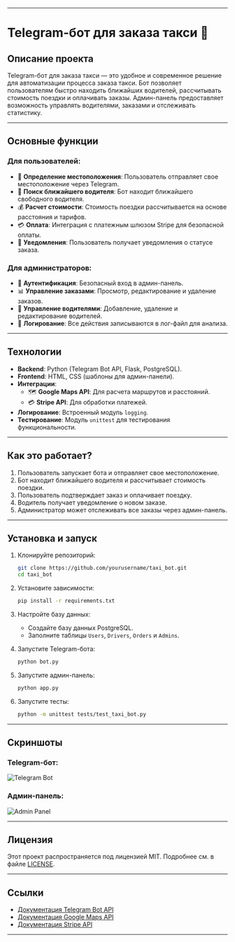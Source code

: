 
---

# **Telegram-бот для заказа такси 🚕**

## **Описание проекта**
Telegram-бот для заказа такси — это удобное и современное решение для автоматизации процесса заказа такси. Бот позволяет пользователям быстро находить ближайших водителей, рассчитывать стоимость поездки и оплачивать заказы. Админ-панель предоставляет возможность управлять водителями, заказами и отслеживать статистику.

---

## **Основные функции**
### **Для пользователей:**
- 📍 **Определение местоположения**: Пользователь отправляет свое местоположение через Telegram.
- 🚗 **Поиск ближайшего водителя**: Бот находит ближайшего свободного водителя.
- 💰 **Расчет стоимости**: Стоимость поездки рассчитывается на основе расстояния и тарифов.
- 💳 **Оплата**: Интеграция с платежным шлюзом Stripe для безопасной оплаты.
- 🔔 **Уведомления**: Пользователь получает уведомления о статусе заказа.

### **Для администраторов:**
- 🔐 **Аутентификация**: Безопасный вход в админ-панель.
- 📊 **Управление заказами**: Просмотр, редактирование и удаление заказов.
- 👤 **Управление водителями**: Добавление, удаление и редактирование водителей.
- 📝 **Логирование**: Все действия записываются в лог-файл для анализа.

---

## **Технологии**
- **Backend**: Python (Telegram Bot API, Flask, PostgreSQL).
- **Frontend**: HTML, CSS (шаблоны для админ-панели).
- **Интеграции**:
  - 🗺️ **Google Maps API**: Для расчета маршрутов и расстояний.
  - 💳 **Stripe API**: Для обработки платежей.
- **Логирование**: Встроенный модуль `logging`.
- **Тестирование**: Модуль `unittest` для тестирования функциональности.

---

## **Как это работает?**
1. Пользователь запускает бота и отправляет свое местоположение.
2. Бот находит ближайшего водителя и рассчитывает стоимость поездки.
3. Пользователь подтверждает заказ и оплачивает поездку.
4. Водитель получает уведомление о новом заказе.
5. Администратор может отслеживать все заказы через админ-панель.

---

## **Установка и запуск**
1. Клонируйте репозиторий:
   ```bash
   git clone https://github.com/yourusername/taxi_bot.git
   cd taxi_bot
   ```

2. Установите зависимости:
   ```bash
   pip install -r requirements.txt
   ```

3. Настройте базу данных:
   - Создайте базу данных PostgreSQL.
   - Заполните таблицы `Users`, `Drivers`, `Orders` и `Admins`.

4. Запустите Telegram-бота:
   ```bash
   python bot.py
   ```

5. Запустите админ-панель:
   ```bash
   python app.py
   ```

6. Запустите тесты:
   ```bash
   python -m unittest tests/test_taxi_bot.py
   ```

---

## **Скриншоты**
### Telegram-бот:
![Telegram Bot](https://via.placeholder.com/300x200?text=Telegram+Bot+Interface)

### Админ-панель:
![Admin Panel](https://via.placeholder.com/300x200?text=Admin+Panel+Interface)

---

## **Лицензия**
Этот проект распространяется под лицензией MIT. Подробнее см. в файле [LICENSE](LICENSE).

---


## **Ссылки**
- [Документация Telegram Bot API](https://core.telegram.org/bots/api)
- [Документация Google Maps API](https://developers.google.com/maps/documentation)
- [Документация Stripe API](https://stripe.com/docs/api)

---
